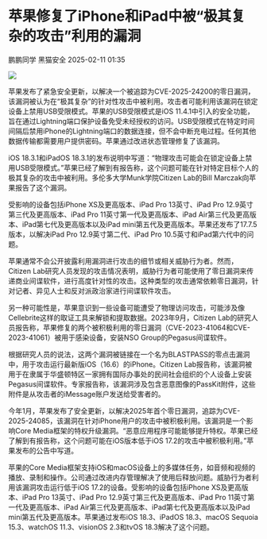 #  苹果修复了iPhone和iPad中被“极其复杂的攻击”利用的漏洞   
鹏鹏同学  黑猫安全   2025-02-11 01:35  
  
![](https://mmbiz.qpic.cn/sz_mmbiz_png/8dBEfDPEceibCW7uylu3MScpHH38JKTupgJeqlvMyv6TNoFDP4m4yAw5ico3WJoaFTUEoq5mHWb3ibk0o9aVLlprQ/640?wx_fmt=png&from=appmsg "")  
  
苹果发布了紧急安全更新，以解决一个被追踪为CVE-2025-24200的零日漏洞，该漏洞被认为在“极其复杂”的针对性攻击中被利用。攻击者可能利用该漏洞在锁定设备上禁用USB受限模式。苹果的USB受限模式是iOS 11.4.1中引入的安全功能，旨在通过Lightning端口保护设备免受未经授权的访问。USB受限模式在特定时间间隔后禁用iPhone的Lightning端口的数据连接，但不会中断充电过程。任何其他数据传输都需要用户提供密码。苹果通过改进状态管理修复了该漏洞。  
  
iOS 18.3.1和iPadOS 18.3.1的发布说明中写道：“物理攻击可能会在锁定设备上禁用USB受限模式。”苹果已经了解到有报告称，这个问题可能在针对特定目标个人的极其复杂的攻击中被利用。多伦多大学Munk学院Citizen Lab的Bill Marczak向苹果报告了这个漏洞。  
  
受影响的设备包括iPhone XS及更高版本、iPad Pro 13英寸、iPad Pro 12.9英寸第三代及更高版本、iPad Pro 11英寸第一代及更高版本、iPad Air第三代及更高版本、iPad第七代及更高版本以及iPad mini第五代及更高版本。苹果还发布了17.7.5版本，以解决iPad Pro 12.9英寸第二代、iPad Pro 10.5英寸和iPad第六代中的问题。  
  
苹果通常不会公开披露利用漏洞进行攻击的细节或相关威胁行为者。然而，Citizen Lab研究人员发现的攻击情况表明，威胁行为者可能使用了零日漏洞来传递商业间谍软件，进行高度针对性的攻击。这种类型的攻击通常依赖零日漏洞，针对记者、异见人士和反对派政治家进行间谍软件攻击。  
  
另一种可能性是，苹果意识到一些设备可能遭受了物理访问攻击，可能涉及像Cellebrite这样的取证工具来解锁和提取数据。2023年9月，Citizen Lab的研究人员报告称，苹果修复的两个被积极利用的零日漏洞（CVE-2023-41064和CVE-2023-41061）被用于感染设备，安装NSO Group的Pegasus间谍软件。  
  
根据研究人员的说法，这两个漏洞被链接在一个名为BLASTPASS的零点击漏洞中，用于攻击运行最新版iOS（16.6）的iPhone。Citizen Lab报告称，该漏洞被用于在隶属于华盛顿特区一家拥有国际办事处的民间社会组织的个人设备上安装Pegasus间谍软件。专家报告称，该漏洞涉及包含恶意图像的PassKit附件，这些附件是从攻击者的iMessage账户发送给受害者的。  
  
今年1月，苹果发布了安全更新，以解决2025年首个零日漏洞，追踪为CVE-2025-24085，该漏洞在针对iPhone用户的攻击中被积极利用。该漏洞是一个影响Core Media框架的特权升级漏洞。“恶意应用程序可能能够提升特权。苹果已经了解到有报告称，这个问题可能在iOS版本低于iOS 17.2的攻击中被积极利用。”苹果发布的公告中写道。  
  
苹果的Core Media框架支持iOS和macOS设备上的多媒体任务，如音频和视频的播放、录制和操作。公司通过改进内存管理解决了使用后释放问题。威胁行为者利用该漏洞攻击运行低于iOS 17.2的设备。受影响的设备包括iPhone XS及更高版本、iPad Pro 13英寸、iPad Pro 12.9英寸第三代及更高版本、iPad Pro 11英寸第一代及更高版本、iPad Air第三代及更高版本、iPad第七代及更高版本以及iPad mini第五代及更高版本。苹果通过发布iOS 18.3、iPadOS 18.3、macOS Sequoia 15.3、watchOS 11.3、visionOS 2.3和tvOS 18.3解决了这个问题。  
  
  
